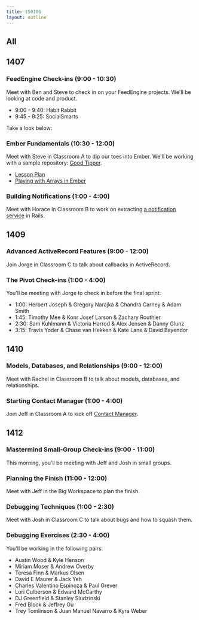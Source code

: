 ```yaml
---
title: 150106
layout: outline
---
```


## All

## 1407

### FeedEngine Check-ins (9:00 - 10:30)

Meet with Ben and Steve to check in on your FeedEngine projects. We'll be looking at code and product.

* 9:00 - 9:40: Habit Rabbit
* 9:45 - 9:25: SocialSmarts

Take a look below:

### Ember Fundamentals (10:30 - 12:00)

Meet with Steve in Classroom A to dip our toes into Ember. We'll be working with a sample repository: [Good Tipper][gt].

[gt]: https://github.com/turingschool-examples/good-tipper

* [Lesson Plan](https://github.com/turingschool/lesson_plans/blob/master/ruby_04-apis_and_scalability/ember_fundementals.markdown)
* [Playing with Arrays in Ember](http://jsbin.com/xakuso)

### Building Notifications (1:00 - 4:00)

Meet with Horace in Classroom B to work on extracting [a notification service][not] in Rails.

[not]: http://tutorials.jumpstartlab.com/projects/monsterporium/extract_notification_service.html

## 1409

### Advanced ActiveRecord Features (9:00 - 12:00)

Join Jorge in Classroom C to talk about callbacks in ActiveRecord.

### The Pivot Check-ins (1:00 - 4:00)

You'll be meeting with Jorge to check in before the final sprint:

* 1:00: Herbert Joseph & Gregory Narajka & Chandra Carney & Adam Smith
* 1:45: Timothy Mee & Konr Josef Larson & Zachary Routhier
* 2:30: Sam Kuhlmann & Victoria Harrod & Alex Jensen & Danny Glunz
* 3:15: Travis Yoder & Chase van Hekken & Kate Lane & David Bayendor

## 1410

### Models, Databases, and Relationships (9:00 - 12:00)

Meet with Rachel in Classroom B to talk about models, databases, and relationships.

### Starting Contact Manager (1:00 - 4:00)

Join Jeff in Classroom A to kick off [Contact Manager](http://tutorials.jumpstartlab.com/projects/contact_manager.html).

## 1412

### Mastermind Small-Group Check-ins (9:00 - 11:00)

This morning, you'll be meeting with Jeff and Josh in small groups.

### Planning the Finish (11:00 - 12:00)

Meet with Jeff in the Big Workspace to plan the finish.

### Debugging Techniques (1:00 - 2:30)

Meet with Josh in Classroom C to talk about bugs and how to squash them.

### Debugging Exercises (2:30 - 4:00)

You'll be working in the following pairs:

* Austin Wood & Kyle Henson
* Miriam Moser & Andrew Overby
* Teresa Finn & Markus Olsen
* David E Maurer & Jack Yeh
* Charles Valentino Espinoza & Paul Grever
* Lori Culberson & Edward McCarthy
* DJ Greenfield & Stanley Siudzinski
* Fred Block & Jeffrey Gu
* Trey Tomlinson & Juan Manuel Navarro & Kyra Weber